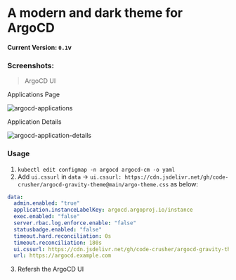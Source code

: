 # A modern and dark theme for ArgoCD

**Current Version: `0.1`v**

### Screenshots:

> ArgoCD UI

Applications Page

![argocd-applications](https://res.cloudinary.com/dor5uewzz/image/upload/v1720776187/readme-assets/argocd-applications_oefuwn.png)

Application Details

![argocd-application-details](https://res.cloudinary.com/dor5uewzz/image/upload/v1720776187/readme-assets/argocd-app-details_v3dhuu.png)

### Usage

1. `kubectl edit configmap -n argocd argocd-cm -o yaml`
2. Add `ui.cssurl` in `data` -> `ui.cssurl: https://cdn.jsdelivr.net/gh/code-crusher/argocd-gravity-theme@main/argo-theme.css` as below:
```YAML
data:
  admin.enabled: "true"
  application.instanceLabelKey: argocd.argoproj.io/instance
  exec.enabled: "false"
  server.rbac.log.enforce.enable: "false"
  statusbadge.enabled: "false"
  timeout.hard.reconciliation: 0s
  timeout.reconciliation: 180s
  ui.cssurl: https://cdn.jsdelivr.net/gh/code-crusher/argocd-gravity-theme@main/argo-theme.css
  url: https://argocd.example.com
```
3. Refersh the ArgoCD UI
